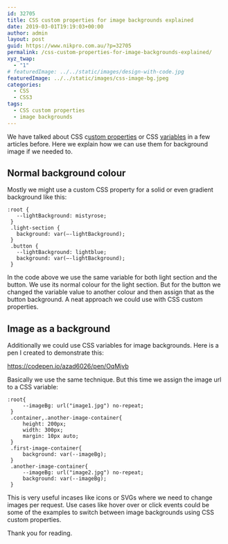 ```yaml
---
id: 32705
title: CSS custom properties for image backgrounds explained
date: 2019-03-01T19:19:03+00:00
author: admin
layout: post
guid: https://www.nikpro.com.au/?p=32705
permalink: /css-custom-properties-for-image-backgrounds-explained/
xyz_twap:
  - "1"
# featuredImage: ../../static/images/design-with-code.jpg
featuredImage: ../../static/images/css-image-bg.jpeg
categories:
  - CSS
  - CSS3
tags:
  - CSS custom properties
  - image backgrounds
---
```


We have talked about CSS c[ustom properties](https://www.nikpro.com.au/using-css-variables-to-create-dynamic-css-transform-values/) or CSS [variables](https://www.nikpro.com.au/css-custom-properties-or-variables-with-more-examples/) in a few articles before. Here we explain how we can use them for background image if we needed to.

## Normal background colour

Mostly we might use a custom CSS property for a solid or even gradient background like this:

```
:root {
   --lightBackground: mistyrose;
 }
 .light-section {
   background: var(—-lightBackground);
 }
 .button {
   --lightBackground: lightblue;
   background: var(—-lightBackground);
 }
```

In the code above we use the same variable for both light section and the button. We use its normal colour for the light section. But for the button we changed the variable value to another colour and then assign that as the button background. A neat approach we could use with CSS custom properties.

## Image as a background

Additionally we could use CSS variables for image backgrounds. Here is a pen I created to demonstrate this:

https://codepen.io/azad6026/pen/OqMjvb

Basically we use the same technique. But this time we assign the image url to a CSS variable:

```
:root{
     --imageBg: url("image1.jpg") no-repeat;
 }
 .container,.another-image-container{
     height: 200px;
     width: 300px;
     margin: 10px auto;
 }
 .first-image-container{
     background: var(--imageBg);
 }
 .another-image-container{
     --imageBg: url("image2.jpg") no-repeat;
     background: var(--imageBg);
 }
```

This is very useful incases like icons or SVGs where we need to change images per request. Use cases like hover over or click events could be some of the examples to switch between image backgrounds using CSS custom properties.

Thank you for reading.

